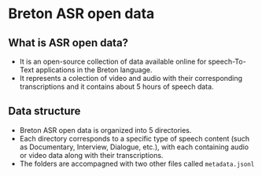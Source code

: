 # Breton ASR open data 
## What is ASR open data?
* It is an open-source collection of data available online for speech-To-Text applications in the Breton language.
* It represents a colection of video and audio with their corresponding transcriptions and it contains about 5 hours of speech data.
## Data structure
* Breton ASR open data is organized into 5 directories.
* Each directory corresponds to a specific type of speech content (such as Documentary, Interview, Dialogue, etc.), with each containing audio or video data along with their transcriptions.
* The folders are accompagned with two other files called `metadata.jsonl`
